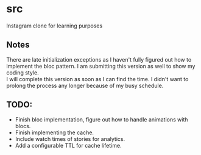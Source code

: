 # src

Instagram clone for learning purposes

## Notes

There are late initialization exceptions as I haven't fully figured out how to implement the bloc pattern.
I am submitting this version as well to show my coding style.  
I will complete this version as soon as I can find the time. I didn't want to prolong 
the process any longer because of my busy schedule.


## TODO:

- Finish bloc implementation, figure out how to handle animations with blocs.
- Finish implementing the cache.
- Include watch times of stories for analytics.
- Add a configurable TTL for cache lifetime.